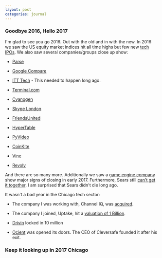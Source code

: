 ```yaml
---
layout: post
categories: journal
---
```


### Goodbye 2016, Hello 2017


I'm glad to see you go 2016.  Out with the old and in with the new.  In 2016 
we saw the US equity market indices hit all time highs but few new 
[tech IPOs](http://www.nasdaq.com/markets/ipos/activity.aspx?tab=filings).  We 
also saw several companies/groups close up show:

  * [Parse](http://blog.parse.com/announcements/moving-on/)

  * [Google Compare](https://techcrunch.com/2016/02/23/google-is-closing-google-compare-its-financial-services-comparison-service/)

  * [ITT Tech](https://gizmodo.com/itt-is-officially-closing-1786243058) - This needed to 
  happen long ago.

  * [Terminal.com](https://news.ycombinator.com/item?id=12402764)

  * [Cyanogen](http://betanews.com/2016/12/26/cyanogenmod-dies-lineage-os-is-born/)

  * [Skype London](http://www.theverge.com/2016/9/17/12951996/skype-london-office-closing-layoffs?yptr=yahoo)

  * [FriendsUnited](https://medium.com/@liife/friendsreunited-the-sunset-of-an-era-3e5b2ea7bb11#.1wg1bl16q)

  * [HyperTable](http://www.hypertable.com/blog/hypertable_inc._is_closing_its_doors/)

  * [PyVideo](http://bluesock.org/~willkg/blog/pyvideo/status_20160115.html)

  * [CoinKite](http://blog.coinkite.com/post/141836920461/time-to-be-your-own-bank)

  * [Vine](http://www.nytimes.com/2016/10/28/technology/vine-is-closing-down-and-the-internet-cant-stand-it.html?_r=0)

  * [Revolv](http://uk.businessinsider.com/googles-nest-closing-smart-home-company-revolv-bricking-devices-2016-4?r=DE&IR=T)

And there are so many more.  Additionally we saw a [game engine company](http://www.gamasutra.com/view/news/287468/Report_Crytek_once_again_failing_to_pay_its_developers_on_time.php) show major 
signs of closing in early 2017.  Furthermore, Sears still [can't get it together](https://www.bloomberg.com/news/articles/2016-08-25/sears-posts-second-quarter-loss-as-decline-in-sales-persists).  I am surprised that Sears didn't die long ago.

It wasn't a bad year in the Chicago tech sector:

  * The company I was working with, Channel IQ, was [acquired](https://markettrack.com/market-trackllc-acquires-channel-iq).

  * The company I joined, Uptake, hit a [valuation of 1 Billion](http://www.nytimes.com/2015/10/27/business/dealbook/midwest-start-up-achieves-rare-dollar1-billion-valuation.html?_r=0).

  * [Drivin](http://www.chicagobusiness.com/article/20150704/ISSUE01/307049996/a-new-model-for-the-used-car-business) locked in 10 million

  * [Ocient](http://chicagoinno.streetwise.co/2016/07/26/after-selling-cleversafe-for-1-3b-chris-gladwin-unveils-ocient/) was opened its doors.  The CEO of Cleversafe founded it after his exit.

### Keep it looking up in 2017 Chicago